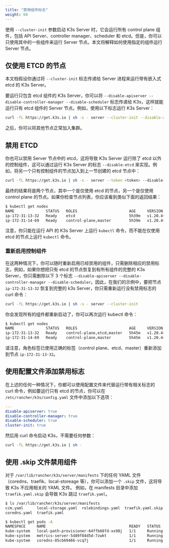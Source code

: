 ```yaml
---
title: "禁用组件标志"
weight: 60
---
```


使用 `--cluster-init` 参数启动 K3s Server 时，它会运行所有 control plane 组件，包括 API Server、controller manager、scheduler 和 etcd。但是，你可以只使用其中的一些组件来运行 Server 节点。本文将解释如何使用指定的组件运行 Server 节点。

## 仅使用 ETCD 的节点

本文档假设你通过将 `--cluster-init` 标志传递给 Server 进程来运行带有嵌入式 etcd 的 K3s Server。

要运行只包含 etcd 组件的 K3s Server，你可以将 `--disable-apiserver --disable-controller-manager --disable-scheduler` 标志传递给 K3s，这样就能运行只有 etcd 组件的 Server 节点。例如，使用以下标志运行 K3s Server：

```bash
curl -fL https://get.k3s.io | sh -s - server --cluster-init --disable-apiserver --disable-controller-manager --disable-scheduler
```

之后，你可以将其他节点正常加入集群。

## 禁用 ETCD

你也可以禁用 Server 节点中的 etcd，这将导致 K3s Server 运行除了 etcd 以外的控制组件，这可以通过运行 K3s Server 的标志 `--disable-etcd` 来实现。例如，将另一个只有控制组件的节点加入到上一节创建的 etcd 节点中：

```bash
curl -fL https://get.k3s.io | sh -s - server --token <token> --disable-etcd --server https://<etcd-only-node>:6443
```

最终的结果将是两个节点，其中一个是仅使用 etcd 的节点，另一个是仅使用 control plane 的节点。如果你检查节点列表，你应该看到类似下面的返回结果：

```bash
$ kubectl get nodes
NAME              STATUS   ROLES                       AGE     VERSION
ip-172-31-13-32   Ready    etcd                        5h39m   v1.20.4+k3s1
ip-172-31-14-69   Ready    control-plane,master        5h39m   v1.20.4+k3s1
```

注意，你只能在运行 API 的 K3s Server 上运行 `kubectl` 命令，而不能在仅使用 etcd 的节点上运行 `kubectl` 命令。


### 重新启用控制组件

在这两种情况下，你可以随时重新启用已经禁用的组件，只需删除相应的禁用标志，例如，如果你想把只有 etcd 的节点恢复到有所有组件的完整的 K3s Server，你只需删除以下 3 个标志 `--disable-apiserver --disable-controller-manager --disable-scheduler`。因此，在我们的示例中，要把节点 `ip-172-31-13-32` 恢复到完整的 k3s Server，你只需重新运行没有禁用标志的 curl 命令：
```bash
curl -fL https://get.k3s.io | sh -s - server --cluster-init
```

你会发现所有的组件都重新启动了，你可以再次运行 kubectl 命令：

```bash
$ kubectl get nodes
NAME              STATUS   ROLES                       AGE     VERSION
ip-172-31-13-32   Ready    control-plane,etcd,master   5h45m   v1.20.4+k3s1
ip-172-31-14-69   Ready    control-plane,master        5h45m   v1.20.4+k3s1
```

请注意，角色标签已使用正确的标签（control plane、etcd、master）重新添加到节点 `ip-172-31-13-32`。

## 使用配置文件添加禁用标志

在上述的任何一种情况下，你都可以使用配置文件来代替运行带有相关标志的 curl 命令，例如要运行只有 etcd 的节点，你可以在 `/etc/rancher/k3s/config.yaml` 文件中添加以下选项：

```yaml
---
disable-apiserver: true
disable-controller-manager: true
disable-scheduler: true
cluster-init: true
```
然后用 curl 命令启动 K3s，不需要任何参数：

```bash
curl -fL https://get.k3s.io | sh -
```
## 使用 .skip 文件禁用组件

对于 `/var/lib/rancher/k3s/server/manifests` 下的任何 YAML 文件（coredns、traefik、local-storeage 等），你可以添加一个 `.skip` 文件，这将导致 K3s 不应用相关的 YAML 文件。
例如，在 manifests 目录中添加 `traefik.yaml.skip` 会导致 K3s 跳过 `traefik.yaml`。
```bash
$ ls /var/lib/rancher/k3s/server/manifests
ccm.yaml      local-storage.yaml  rolebindings.yaml  traefik.yaml.skip
coredns.yaml  traefik.yaml

$ kubectl get pods -A
NAMESPACE     NAME                                     READY   STATUS    RESTARTS   AGE
kube-system   local-path-provisioner-64ffb68fd-xx98j   1/1     Running   0          74s
kube-system   metrics-server-5489f84d5d-7zwkt          1/1     Running   0          74s
kube-system   coredns-85cb69466-vcq7j                  1/1     Running   0          74s
```

